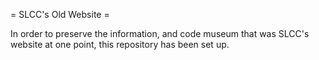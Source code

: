 = SLCC's Old Website =

In order to preserve the information, and code museum that was
SLCC's website at one point, this repository has been set up.
